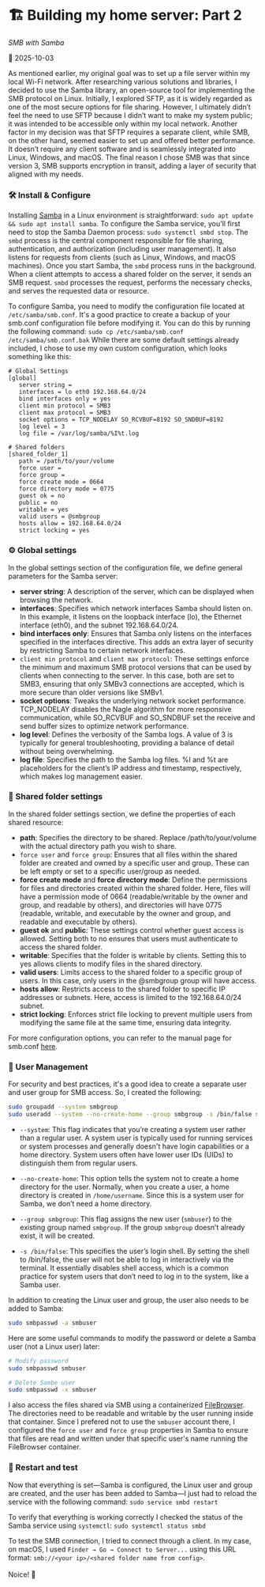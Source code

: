 # 🏗️ Building my home server: Part 2

_SMB with Samba_

📅 2025-10-03

As mentioned earlier, my original goal was to set up a file server within my local Wi-Fi network. After researching various solutions and libraries, I decided to use the Samba library, an open-source tool for implementing the SMB protocol on Linux. Initially, I explored SFTP, as it is widely regarded as one of the most secure options for file sharing. However, I ultimately didn’t feel the need to use SFTP because I didn’t want to make my system public; it was intended to be accessible only within my local network. Another factor in my decision was that SFTP requires a separate client, while SMB, on the other hand, seemed easier to set up and offered better performance. It doesn’t require any client software and is seamlessly integrated into Linux, Windows, and macOS. The final reason I chose SMB was that since version 3, SMB supports encryption in transit, adding a layer of security that aligned with my needs.

### 🛠️ Install & Configure

Installing [Samba](https://www.samba.org/) in a Linux environment is straightforward:
`sudo apt update && sudo apt install samba`. To configure the Samba service, you'll first need to stop the Samba Daemon process: `sudo systemctl smbd stop`. The `smbd` process is the central component responsible for file sharing, authentication, and authorization (including user management). It also listens for requests from clients (such as Linux, Windows, and macOS machines). Once you start Samba, the `smbd` process runs in the background. When a client attempts to access a shared folder on the server, it sends an SMB request. `smbd` processes the request, performs the necessary checks, and serves the requested data or resource.

To configure Samba, you need to modify the configuration file located at `/etc/samba/smb.conf`. It's a good practice to create a backup of your smb.conf configuration file before modifying it. You can do this by running the following command: `sudo cp /etc/samba/smb.conf /etc/samba/smb.conf.bak` While there are some default settings already included, I chose to use my own custom configuration, which looks something like this:

```
# Global Settings
[global]
   server string =
   interfaces = lo eth0 192.168.64.0/24
   bind interfaces only = yes
   client min protocol = SMB3
   client max protocol = SMB3
   socket options = TCP_NODELAY SO_RCVBUF=8192 SO_SNDBUF=8192
   log level = 3
   log file = /var/log/samba/%I%t.log

# Shared folders
[shared_folder_1]
   path = /path/to/your/volume
   force user =
   force group =
   force create mode = 0664
   force directory mode = 0775
   guest ok = no
   public = no
   writable = yes
   valid users = @smbgroup
   hosts allow = 192.168.64.0/24
   strict locking = yes
```

### ⚙️ Global settings

In the global settings section of the configuration file, we define general parameters for the Samba server:

- **server string**: A description of the server, which can be displayed when browsing the network.
- **interfaces**: Specifies which network interfaces Samba should listen on. In this example, it listens on the loopback interface (lo), the Ethernet interface (eth0), and the subnet 192.168.64.0/24.
- **bind interfaces only**: Ensures that Samba only listens on the interfaces specified in the interfaces directive. This adds an extra layer of security by restricting Samba to certain network interfaces.
- `client min protocol` and `client max protocol`: These settings enforce the minimum and maximum SMB protocol versions that can be used by clients when connecting to the server. In this case, both are set to SMB3, ensuring that only SMBv3 connections are accepted, which is more secure than older versions like SMBv1.
- **socket options**: Tweaks the underlying network socket performance. TCP_NODELAY disables the Nagle algorithm for more responsive communication, while SO_RCVBUF and SO_SNDBUF set the receive and send buffer sizes to optimize network performance.
- **log level**: Defines the verbosity of the Samba logs. A value of 3 is typically for general troubleshooting, providing a balance of detail without being overwhelming.
- **log file**: Specifies the path to the Samba log files. %I and %t are placeholders for the client’s IP address and timestamp, respectively, which makes log management easier.

### 📁 Shared folder settings

In the shared folder settings section, we define the properties of each shared resource:

- **path**: Specifies the directory to be shared. Replace /path/to/your/volume with the actual directory path you wish to share.
- `force user` and `force group`: Ensures that all files within the shared folder are created and owned by a specific user and group. These can be left empty or set to a specific user/group as needed.
- **force create mode** and **force directory mode**: Define the permissions for files and directories created within the shared folder. Here, files will have a permission mode of 0664 (readable/writable by the owner and group, and readable by others), and directories will have 0775 (readable, writable, and executable by the owner and group, and readable and executable by others).
- **guest ok** and **public**: These settings control whether guest access is allowed. Setting both to no ensures that users must authenticate to access the shared folder.
- **writable**: Specifies that the folder is writable by clients. Setting this to yes allows clients to modify files in the shared directory.
- **valid users**: Limits access to the shared folder to a specific group of users. In this case, only users in the @smbgroup group will have access.
- **hosts allow**: Restricts access to the shared folder to specific IP addresses or subnets. Here, access is limited to the 192.168.64.0/24 subnet.
- **strict locking**: Enforces strict file locking to prevent multiple users from modifying the same file at the same time, ensuring data integrity.

For more configuration options, you can refer to the manual page for smb.conf [here](https://www.samba.org/samba/docs/current/man-html/smb.conf.5.html).

### 👥 User Management

For security and best practices, it's a good idea to create a separate user and user group for SMB access. So, I created the following:

```bash
sudo groupadd --system smbgroup
sudo useradd --system --no-create-home --group smbgroup -s /bin/false smbuser
```

- `--system`: This flag indicates that you’re creating a system user rather than a regular user. A system user is typically used for running services or system processes and generally doesn't have login capabilities or a home directory. System users often have lower user IDs (UIDs) to distinguish them from regular users.

- `--no-create-home`: This option tells the system not to create a home directory for the user. Normally, when you create a user, a home directory is created in `/home/username`. Since this is a system user for Samba, we don’t need a home directory.

- `--group smbgroup`: This flag assigns the new user (`smbuser`) to the existing group named `smbgroup`. If the group `smbgroup` doesn’t already exist, it will be created.

- `-s /bin/false`: This specifies the user’s login shell. By setting the shell to /bin/false, the user will not be able to log in interactively via the terminal. It essentially disables shell access, which is a common practice for system users that don’t need to log in to the system, like a Samba user.

In addition to creating the Linux user and group, the user also needs to be added to Samba:

```bash
sudo smbpasswd -a smbuser
```

Here are some useful commands to modify the password or delete a Samba user (not a Linux user) later:

```bash
# Modify password
sudo smbpasswd smbuser

# Delete Sambe user
sudo smbpasswd -x smbuser
```

I also access the files shared via SMB using a containerized [FileBrowser](https://filebrowser.org/). The directories need to be readable and writable by the user running inside that container. Since I prefered not to use the `smbuser` account there, I configured the `force user` and `force group` properties in Samba to ensure that files are read and written under that specific user's name running the FileBrowser container.

### 🚀 Restart and test

Now that everything is set—Samba is configured, the Linux user and group are created, and the user has been added to Samba—I just had to reload the service with the following command: `sudo service smbd restart`

To verify that everything is working correctly I checked the status of the Samba service using `systemctl`: `sudo systemctl status smbd`

To test the SMB connection, I tried to connect through a client. In my case, on macOS, I used `Finder → Go → Connect to Server...` using this URL format: `smb://<your ip>/<shared folder name from config>`.\
\
Noice! 🎉
